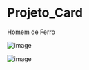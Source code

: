 # Projeto_Card
Homem de Ferro


![image](https://user-images.githubusercontent.com/98665329/219219541-330d0940-0402-4d7f-b0af-654be5857d0b.png)

![image](https://user-images.githubusercontent.com/98665329/219220264-c3e6dfe5-8ce8-4f02-bca3-f2264ba06fb5.png)
